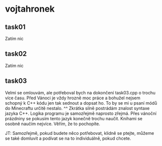 # vojtahronek

## task01
Zatím nic

## task02
Zatím nic

## task03
Velmi se omlouvám, ale potřeboval bych na dokončení task03.cpp o trochu více času. Před Vánoci je vždy hrozně moc práce a bohužel nejsem schopný k C++ kódu jen tak sednout a dopsat ho. To by se mi u psaní módů do Minecraftu určitě nestalo. ^^ Zkrátka silně postrádám znalost syntaxe jazyka C++. Logika programu je samozřejmě naprosto zřejmá. Přes vánoční prázdniny se pokusím tento jazyk konečně trochu naučit. Knihami se osobně naučím nejvíce. Věřím, že to pochopíte.

JT: Samozřejmě, pokud budete něco potřebovat, klidně se ptejte, můžeme se také domluvit a podívat se na to individuálně, pokud chcete.